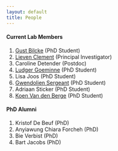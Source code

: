 ```yaml
---
layout: default
title: People
---
```


#### Current Lab Members

1. [Gust Bilcke](/pages/gust.html) (PhD Student)
2. [Lieven Clement](/pages/about.html) (Principal Investigator)
2. Caroline Detender (Postdoc)
3. [Ludger Goeminne](/pages/ludger.html) (PhD Student)
4. Lisa Joos (PhD Student)
5. [Gwendolien Sergeant](/pages/gwendolien.html) (PhD Student)
6. Adriaan Sticker (PhD Student)
7. [Koen Van den Berge](/pages/koen.html) (PhD Student)

#### PhD Alumni

1. Kristof De Beuf (PhD)
2. Anyiawung Chiara Forcheh (PhD)
3. Bie Verbist (PhD)
4. Bart Jacobs (PhD)
